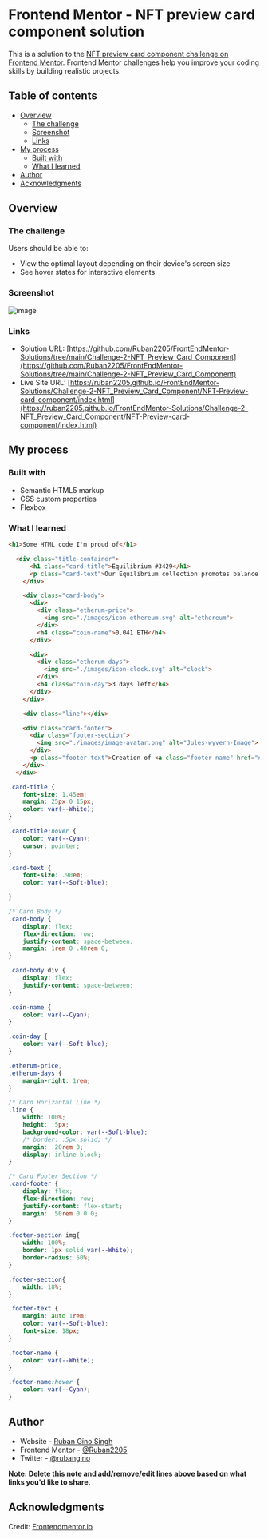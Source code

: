 # Frontend Mentor - NFT preview card component solution

This is a solution to the [NFT preview card component challenge on Frontend Mentor](https://www.frontendmentor.io/challenges/nft-preview-card-component-SbdUL_w0U). Frontend Mentor challenges help you improve your coding skills by building realistic projects. 

## Table of contents

- [Overview](#overview)
  - [The challenge](#the-challenge)
  - [Screenshot](#screenshot)
  - [Links](#links)
- [My process](#my-process)
  - [Built with](#built-with)
  - [What I learned](#what-i-learned)
- [Author](#author)
- [Acknowledgments](#acknowledgments)

## Overview

### The challenge

Users should be able to:

- View the optimal layout depending on their device's screen size
- See hover states for interactive elements

### Screenshot

![image](https://user-images.githubusercontent.com/63004130/173112260-1d09eb06-aa20-4602-9ef9-4c7e92350cf4.png)

### Links

- Solution URL: [https://github.com/Ruban2205/FrontEndMentor-Solutions/tree/main/Challenge-2-NFT_Preview_Card_Component](https://github.com/Ruban2205/FrontEndMentor-Solutions/tree/main/Challenge-2-NFT_Preview_Card_Component)
- Live Site URL: [https://ruban2205.github.io/FrontEndMentor-Solutions/Challenge-2-NFT_Preview_Card_Component/NFT-Preview-card-component/index.html](https://ruban2205.github.io/FrontEndMentor-Solutions/Challenge-2-NFT_Preview_Card_Component/NFT-Preview-card-component/index.html)

## My process

### Built with

- Semantic HTML5 markup
- CSS custom properties
- Flexbox

### What I learned

```html
<h1>Some HTML code I'm proud of</h1>

  <div class="title-container">
      <h1 class="card-title">Equilibrium #3429</h1>
      <p class="card-text">Our Equilibrium collection promotes balance and calm.</p>
    </div>

    <div class="card-body">
      <div>
        <div class="etherum-price">
          <img src="./images/icon-ethereum.svg" alt="ethereum">
        </div>
        <h4 class="coin-name">0.041 ETH</h4>
      </div>

      <div>
        <div class="etherum-days">
          <img src="./images/icon-clock.svg" alt="clock">
        </div>
        <h4 class="coin-day">3 days left</h4>
      </div>
    </div>

    <div class="line"></div>

    <div class="card-footer">
      <div class="footer-section">
        <img src="./images/image-avatar.png" alt="Jules-wyvern-Image">
      </div>
      <p class="footer-text">Creation of <a class="footer-name" href="#">Jules Wyvern</a></p>
    </div>
  </div>
```
```css
.card-title {
    font-size: 1.45em;
    margin: 25px 0 15px;
    color: var(--White);
}

.card-title:hover {
    color: var(--Cyan);
    cursor: pointer;
}

.card-text {
    font-size: .90em;
    color: var(--Soft-blue);

}

/* Card Body */
.card-body {
    display: flex;
    flex-direction: row;
    justify-content: space-between;
    margin: 1rem 0 .40rem 0;
}

.card-body div {
    display: flex;
    justify-content: space-between;
}

.coin-name {
    color: var(--Cyan);
}

.coin-day {
    color: var(--Soft-blue);
}

.etherum-price,
.etherum-days {
    margin-right: 1rem;
}

/* Card Horizantal Line */
.line {
    width: 100%;
    height: .5px;
    background-color: var(--Soft-blue);
    /* border: .5px solid; */
    margin: .20rem 0;
    display: inline-block;
}

/* Card Footer Section */
.card-footer {
    display: flex;
    flex-direction: row;
    justify-content: flex-start;
    margin: .50rem 0 0 0;
}

.footer-section img{
    width: 100%;
    border: 1px solid var(--White);
    border-radius: 50%;
}

.footer-section{
    width: 18%;
}

.footer-text {
    margin: auto 1rem;
    color: var(--Soft-blue);
    font-size: 18px;
}

.footer-name {
    color: var(--White);
}

.footer-name:hover {
    color: var(--Cyan);
}

```

## Author

- Website - [Ruban Gino Singh](https://www.rubangino.in)
- Frontend Mentor - [@Ruban2205](https://www.frontendmentor.io/profile/Ruban2205)
- Twitter - [@rubangino](https://www.twitter.com/rubangino)

**Note: Delete this note and add/remove/edit lines above based on what links you'd like to share.**

## Acknowledgments

Credit: [Frontendmentor.io](https://frontendmentor.io/)
